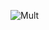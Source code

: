 ![Mult](https://github.com/sravanr788/Project-4.1/assets/141037717/a89ff07a-9819-4ce6-ad2c-43ffb8204ac7)
